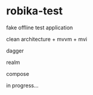 # robika-test

fake offline test application 

clean architecture + mvvm + mvi

dagger

realm

compose

in progress...
